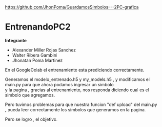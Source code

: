 https://github.com/JhonPoma/GuardamosSimbolos---2PC-grafica

# EntrenandoPC2
**Integrante**
- Alexander Miller Rojas Sanchez
- Walter Ribera Gambini
- Jhonatan Poma Martinez

En el GoogleColab el entrenamiento esta prediciendo correctamente. </br>

Generamos el modelo_entrenado.h5 y my_models.h5 , y modificamos el main.py para que ahora podamos ingresar un simbolo </br>
y la pagina , gracias al entrenamiento, nos responda diciendo cual es el simbolo que agregamos.

Pero tuvimos problemas para que nuestra funcion "def upload" del main.py , pueda leer correctamente los simbolos que generamos en la pagina.

Pero se logro , el objetivo.
